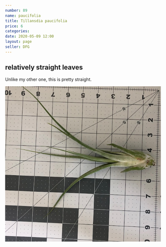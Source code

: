 ```yaml
---
number: 89
name: paucifolia
title: Tillansdia paucifolia
price: 6
categories: 
date: 2020-05-09 12:00
layout: page
seller: DFG
---
```

## relatively straight leaves

Unlike my other one, this is pretty straight.

!["Tillandsia paucifolia"](/i/IMG_6152.jpeg "Tillandsia paucifolia")
